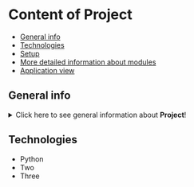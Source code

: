 # Content of Project
* [General info](#general-info)
* [Technologies](#technologies)
* [Setup](#setup)
* [More detailed information about modules](#more-detailed-information-about-modules)
* [Application view](#application-view)


## General info
<details>
<summary>Click here to see general information about <b>Project</b>!</summary>
<b>Cipher</b> Project that shifts letters in a message to make it unreadable. Every part of Cipher  is a sample code whiche shows  how to do the following:

*Letters shifting using String module
* Write Clean Code and Typing
* Creat ABC Class
* Create Class and  class instance
* Use Facade pattern
* File Handling with Json file
* Unittesting
</details>

## Technologies
<ul>
<li> Python</li>
<li> Two</li>
<li> Three</li>
</ul>



